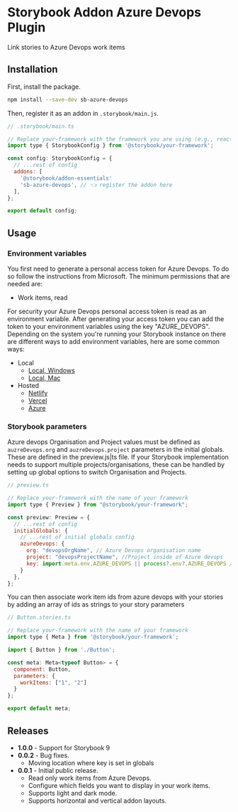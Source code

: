 # Storybook Addon Azure Devops Plugin
Link stories to Azure Devops work items

## Installation

First, install the package.

```sh
npm install --save-dev sb-azure-devops
```

Then, register it as an addon in `.storybook/main.js`.

```js
// .storybook/main.ts

// Replace your-framework with the framework you are using (e.g., react-webpack5, vue3-vite)
import type { StorybookConfig } from '@storybook/your-framework';

const config: StorybookConfig = {
  // ...rest of config
  addons: [
    '@storybook/addon-essentials'
    'sb-azure-devops', // 👈 register the addon here
  ],
};

export default config;
```

## Usage

### Environment variables

You first need to generate a personal access token for Azure Devops. To do so follow the instructions from Microsoft. The minimum permissions that are needed are:

- Work items, read

For security your Azure Devops personal access token is read as an environment variable. After generating your access token you can add the token to your environment variables using the key "AZURE_DEVOPS". Depending on the system you're running your Storybook instance on there are different ways to add environment variables, here are some common ways:

- Local
  - [Local, Windows](https://www.csharp.com/article/how-to-addedit-path-environment-variable-in-windows-11/)
  - [Local, Mac](https://support.apple.com/en-gb/guide/terminal/apd382cc5fa-4f58-4449-b20a-41c53c006f8f/mac)
- Hosted
  - [Netlify](https://docs.netlify.com/environment-variables/overview/)
  - [Vercel](https://vercel.com/docs/projects/environment-variables/managing-environment-variables)
  - [Azure](https://learn.microsoft.com/en-us/azure/developer/azure-developer-cli/manage-environment-variables)

### Storybook parameters

Azure devops Organisation and Project values must be defined as `auzreDevops.org` and `auzreDevops.project` parameters in the initial globals. These are defined in the preview.js|ts file. If your Storybook implementation needs to support multiple projects/organisations, these can be handled by setting up global options to switch Organisation and Projects.

```js
// preview.ts

// Replace your-framework with the name of your framework
import type { Preview } from "@storybook/your-framework";

const preview: Preview = {
  // ...rest of config
  initialGlobals: {
    // ...rest of initial globals config
    azureDevops: {
      org: "devopsOrgName", // Azure Devops organisation name
      project: "devopsProjectName", //Project inside of Azure devops
      key: import.meta.env.AZURE_DEVOPS || process?.env?.AZURE_DEVOPS //Environment variable containing Azure Devops security key
    }
  },
};
```

You can then associate work item ids from azure devops with your
stories by adding an array of ids as strings to your story parameters

```js
// Button.stories.ts

// Replace your-framework with the name of your framework
import type { Meta } from '@storybook/your-framework';

import { Button } from './Button';

const meta: Meta<typeof Button> = {
  component: Button,
  parameters: {
    workItems: ["1", "2"]
  }
};

export default meta;
```

## Releases

- **1.0.0** - Support for Storybook 9
- **0.0.2** - Bug fixes.
  - Moving location where key is set in globals
- **0.0.1** - Initial public release.
  - Read only work items from Azure Devops.
  - Configure which fields you want to display in your work items.
  - Supports light and dark mode.
  - Supports horizontal and vertical addon layouts.